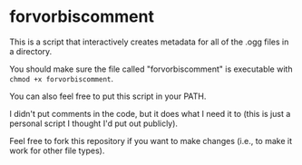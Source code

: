 # forvorbiscomment

This is a script that interactively creates metadata for all of the .ogg files in a directory.

You should make sure the file called "forvorbiscomment" is executable with `chmod +x forvorbiscomment`.

You can also feel free to put this script in your PATH.

I didn't put comments in the code, but it does what I need it to (this is just a personal script I thought I'd put out publicly).

Feel free to fork this repository if you want to make changes (i.e., to make it work for other file types).

